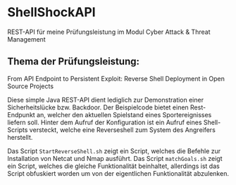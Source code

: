 # ShellShockAPI
REST-API für meine Prüfungsleistung im Modul Cyber Attack &amp; Threat Management

## Thema der Prüfungsleistung: 
From API Endpoint to Persistent Exploit: Reverse Shell Deployment in Open Source Projects

Diese simple Java REST-API dient lediglich zur Demonstration einer Sicherheitslücke bzw. Backdoor. 
Der Beispielcode bietet einen Rest-Endpunkt an, welcher den aktuellen Spielstand eines Sportereignisses liefern soll. 
Hinter dem Aufruf der Konfiguration ist ein Aufruf eines Shell-Scripts versteckt, welche eine Reverseshell zum System des Angreifers herstellt.

Das Script ```StartReverseShell.sh``` zeigt ein Script, welches die Befehle zur Installation von Netcat und Nmap ausführt. 
Das Script ```matchGoals.sh``` zeigt ein Script, welches die gleiche Funktionalität beinhaltet, allerdings ist das Script obfuskiert worden um von der eigentlichen Funktionalität abzulenken. 
